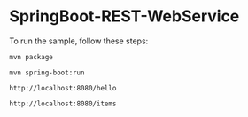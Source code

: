 # SpringBoot-REST-WebService
To run the sample, follow these steps:

`mvn package`

`mvn spring-boot:run`

`http://localhost:8080/hello`

`http://localhost:8080/items`
